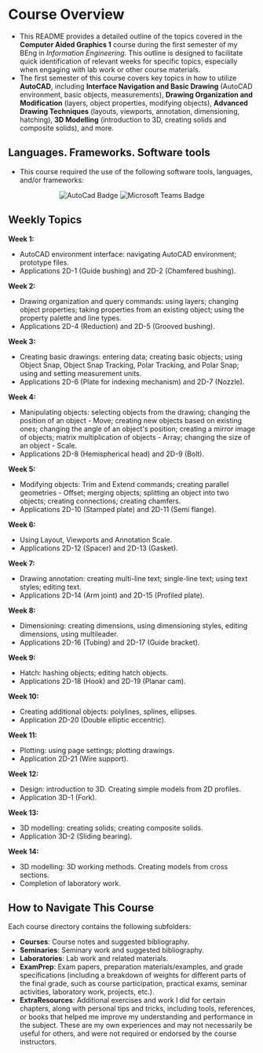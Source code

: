 # Course Overview

- This README provides a detailed outline of the topics covered in the **Computer Aided Graphics 1** course during the first semester of my BEng in _Information Engineering_. This outline is designed to facilitate quick identification of relevant weeks for specific topics, especially when engaging with lab work or other course materials.
- The first semester of this course covers key topics in how to utilize **AutoCAD**, including **Interface Navigation and Basic Drawing** (AutoCAD environment, basic objects, measurements), **Drawing Organization and Modification** (layers, object properties, modifying objects), **Advanced Drawing Techniques** (layouts, viewports, annotation, dimensioning, hatching), **3D Modelling** (introduction to 3D, creating solids and composite solids), and more.

## Languages. Frameworks. Software tools

- This course required the use of the following software tools, languages, and/or frameworks:

<div align="center">
  
<p>
  <img alt="AutoCad Badge" src="https://img.shields.io/badge/AutoCAD-%23E51050?style=for-the-badge&logo=autocad&logoColor=white"> 
  <img alt="Microsoft Teams Badge" src="https://img.shields.io/badge/Microsoft Teams-%236264A7?style=for-the-badge&logo=microsoftteams&logoColor=white">
</p>
  
</div>

## Weekly Topics

**Week 1:** 
- AutoCAD environment interface: navigating AutoCAD environment; prototype files.
- Applications 2D-1 (Guide bushing) and 2D-2 (Chamfered bushing).

**Week 2:**
- Drawing organization and query commands: using layers; changing object properties; taking properties from an existing object; using the property palette and line types.
- Applications 2D-4 (Reduction) and 2D-5 (Grooved bushing).

**Week 3:**
- Creating basic drawings: entering data; creating basic objects; using Object Snap, Object Snap Tracking, Polar Tracking, and Polar Snap; using and setting measurement units.
- Applications 2D-6 (Plate for indexing mechanism) and 2D-7 (Nozzle).

**Week 4:**
- Manipulating objects: selecting objects from the drawing; changing the position of an object - Move; creating new objects based on existing ones; changing the angle of an object's position; creating a mirror image of objects; matrix multiplication of objects - Array; changing the size of an object - Scale.
- Applications 2D-8 (Hemispherical head) and 2D-9 (Bolt).

**Week 5:**
- Modifying objects: Trim and Extend commands; creating parallel geometries - Offset; merging objects; splitting an object into two objects; creating connections; creating chamfers.
- Applications 2D-10 (Stamped plate) and 2D-11 (Semi flange).

**Week 6:**
- Using Layout, Viewports and Annotation Scale.
- Applications 2D-12 (Spacer) and 2D-13 (Gasket).

**Week 7:**
- Drawing annotation: creating multi-line text; single-line text; using text styles; editing text.
- Applications 2D-14 (Arm joint) and 2D-15 (Profiled plate).

**Week 8:**
- Dimensioning: creating dimensions, using dimensioning styles, editing dimensions, using multileader.
- Applications 2D-16 (Tubing) and 2D-17 (Guide bracket).

**Week 9:**
- Hatch: hashing objects; editing hatch objects.
- Applications 2D-18 (Hook) and 2D-19 (Planar cam).

**Week 10:**
- Creating additional objects: polylines, splines, ellipses.
- Application 2D-20 (Double elliptic eccentric).

**Week 11:**
- Plotting: using page settings; plotting drawings.
- Application 2D-21 (Wire support).

**Week 12:**
- Design: introduction to 3D. Creating simple models from 2D profiles. 
- Application 3D-1 (Fork).

**Week 13:**
- 3D modelling: creating solids; creating composite solids.
- Application 3D-2 (Sliding bearing).

**Week 14:**
- 3D modelling: 3D working methods. Creating models from cross sections.
- Completion of laboratory work.

## How to Navigate This Course

Each course directory contains the following subfolders:

- **Courses**: Course notes and suggested bibliography.
- **Seminaries**: Seminary work and suggested bibliography.
- **Laboratories**: Lab work and related materials.
- **ExamPrep**: Exam papers, preparation materials/examples, and grade specifications (including a breakdown of weights for different parts of the final grade, such as course participation, practical exams, seminar activities, laboratory work, projects, etc.).
- **ExtraResources**: Additional exercises and work I did for certain chapters, along with personal tips and tricks, including tools, references, or books that helped me improve my understanding and performance in the subject. These are my own experiences and may not necessarily be useful for others, and were not required or endorsed by the course instructors.
